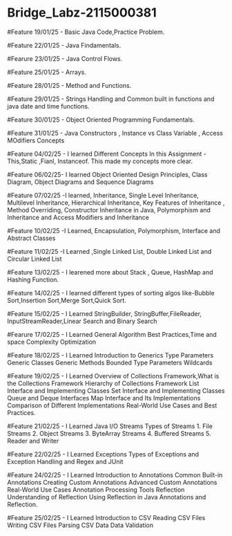 # Bridge_Labz-2115000381

#Feature 19/01/25 - Basic Java Code,Practice Problem.

#Feature 22/01/25 - Java Findamentals.

#Fearure 23/01/25 - Java Control Flows.

#Feature 25/01/25 - Arrays.

#Feature 28/01/25 - Method and Functions.

#Feature 29/01/25 - Strings Handling and Common built in functions and java date and time functions.

#Feature 30/01/25 - Object Oriented Programming Fundamentals.

#Feature 31/01/25 - Java Constructors , Instance vs Class Variable , Access MOdifiers Concepts

#Feature 04/02/25 - I learned Different Concepts In this Assignment - This,Static ,Fianl, Instanceof.
                    This made my concepts more clear.

#Feature 06/02/25- I learned Object Oriented Design Principles, Class Diagram, Object Diagrams and Sequence Diagrams                    

#Feature 07/02/25 -I learned, Inheritance, Single Level Inheritance, Multilevel Inheritance, Hierarchical Inheritance, Key Features of Inheritance
                    , Method Overriding, Constructor Inheritance in Java, Polymorphism and Inheritance and Access Modifiers and Inheritance
                    
#Feature 10/02/25 -I Learned, Encapsulation, Polymorphism, Interface and Abstract Classes

#Feature 11/02/25 -I Learned ,Single Linked List, Double Linked List and Circular Linked List

#Feature 13/02/25 - I learened more about Stack , Queue, HashMap and Hashing Function.

#Feature 14/02/25 - I learned different types of sorting algos like-Bubble Sort,Insertion Sort,Merge Sort,Quick Sort.

#Feature 15/02/25 - I Learned StringBuilder, StringBuffer,FileReader, InputStreamReader,Linear Search and Binary Search

#Fearure 17/02/25 - I Learned General Algorithm Best Practices,Time and space Complexity Optimization

#Feature 18/02/25 - I Learned Introduction to Generics Type Parameters Generic Classes Generic Methods Bounded Type Parameters Wildcards

#Feature 19/02/25 - I Learned Overview of Collections Framework,What is the Collections Framework Hierarchy of Collections Framework List Interface and Implementing Classes
                    Set Interface and Implementing Classes Queue and Deque Interfaces Map Interface and Its Implementations  Comparison of Different Implementations 
                    Real-World Use Cases and Best Practices.

#Feature 21/02/25 - I Learned Java I/O Streams Types of Streams
                    1. File Streams
                    2. Object Streams
                    3. ByteArray Streams
                    4. Buffered Streams
                    5. Reader and Writer

#Feature 22/02/25 - I Learned Exceptions Types of Exceptions and Exception Handling and Regex and JUnit

#Feature 24/02/25 -  I Learned Introduction to Annotations 
                     Common Built-in Annotations Creating Custom Annotations Advanced Custom Annotations Real-World Use Cases Annotation Processing Tools 
                     Reflection Understanding of Reflection Using Reflection in Java Annotations and Reflection.

#Feature 25/02/25 - I Learned Introduction to CSV
                    Reading CSV Files 
                    Writing CSV Files
                    Parsing CSV Data
                    Data Validation

